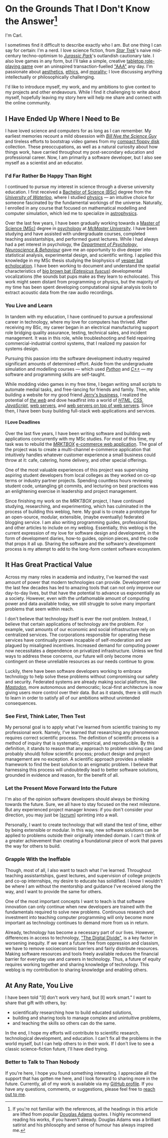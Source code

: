 # On the Grounds That I Don't Know the Answer[^adams]
I'm Carl.

I sometimes find it difficult to describe exactly who I am.
But one thing I can say for certain: I'm a nerd.
I love science fiction,
from [*Star Trek*]'s naive mid-century techno-optimism
to [*Jurassic Park*]'s outlandish cautionary tale.
I also love games in any form,
but I'll take a simple, creative [tabletop role-playing game] over an
    uninspired transaction-fuelled ["AAA"] any day.
I'm passionate about [aesthetics], [ethics], and [morality];
I love discussing anything intellectually or philosophically challenging.

I'd like to introduce myself, my work, and my ambitions to give context
    to my projects and other endeavours.
While I find it challenging to write about myself,
hopefully leaving my story here will help me share and connect with the
    online community.

## I Have Ended Up Where I Need to Be
I have loved science and computers for as long as I can remember.
My earliest memories recount a mild obsession with [*Bill Nye the Science Guy*]
and tireless efforts to bootstrap video games from my [compact floppy disk]
    collection.
These preoccupations, as well as a natural curiosity about how things work, have
    carried throughout my post-secondary education and professional career.
Now, I am primarily a software developer,
but I also see myself as a scientist and an educator.

### I'd Far Rather Be Happy Than Right
I continued to pursue my interest in science through a diverse university
    education.
I first received a [Bachelor of Science (BSc)] degree from the
    [*University of Waterloo*], where I studied [physics] —
an intuitive choice for someone fascinated by the fundamental workings of the
    universe.
Naturally, I enrolled in any course that focused on mathematical modelling and
    computer simulation,
which led me to specialize in [astrophysics].

Over the last few years, I have been gradually working towards a [Master of
    Science (MSc)] degree in [psychology] at [*McMaster University*].
I have been studying and have assisted with undergraduate courses, completed
    teaching assistantships, and performed guest lectures.
While I had always had a pet interest in psychology,
the [*Department of Psychology, Neuroscience & Behaviour*] gave me an
    opportunity to dive deeper into statistical analysis, experimental design,
    and scientific writing.
I applied this knowledge in my MSc thesis studying the biophysics of
    [vesper bat] [echolocation].
I have been working to document and understand the spatial characteristics of
    [big brown bat (*Eptesicus fuscus*)] developmental vocalizations
(the sounds bat pups make as they learn to echolocate).
This work might seem distant from programming or physics,
but the majority of my time has been spent developing computational signal
    analysis tools to extract acoustic data from the raw audio recordings.

### You Live and Learn
In tandem with my education, I have continued to pursue a professional career in
    technology,
where my love for computers has thrived.
After receiving my BSc, my career began in an electrical manufacturing support
    role
bridging quality assurance, testing, technical sales, and incident
    management.
It was in this role, while troubleshooting and field repairing
    commercial-industrial control systems, that I realized my passion for
    systems design.

Pursuing this passion into the software development industry required
    significant amounts of determined effort.
Aside from the undergraduate simulation and modelling courses — which used
    [*Python*] and [*C++*] —
my software and programming skills are self-taught.

While modding video games in my free time, I began writing small scripts to
    automate medial tasks, and free-lancing for friends and family.
Then, while building a website for my good friend [Jerry's business],
I realized the potential of [*the web*]
and dove headfirst into a world of [*HTML*], [*CSS*], [*JavaScript*],
    [web servers], and [web servers on top of web servers].
Since then, I have been busy building full-stack web applications and services.

#### I Love Deadlines
Over the last five years, I have been writing software and building web
    applications
concurrently with my MSc studies.
For most of this time, my task was to rebuild the [*MRKTBOX*]
    [e-commerce web application].
The goal of the project was to create a multi-channel e-commerce application
    that intuitively handles whatever customer experience a small business could
    throw at it:
cafe, catering, home delivery, and other special offerings.

One of the most valuable experiences of this project was supervising aspiring
    student developers from local colleges as they worked on co-op terms or
    industry partner projects.
Spending countless hours reviewing student code, untangling git commits, and
    lecturing on best practices
was an enlightening exercise in leadership and project management.

Since finishing my work on the *MRKTBOX* project, I have continued studying,
    researching, and experimenting,
which has culminated in the process of building this weblog, here.
My goal is to create a prototype for an open-source, modular, extensible, (maybe
    eventually) federated blogging service.
I am also writing programming guides, professional tips, and other articles
    to include on my weblog.
Essentially, this weblog is the current expression of my love for software
    design and development,
in the form of development diaries, how-to guides, opinion pieces, and
    the code that props it all up.
Sharing the software and the software's development process is my attempt to add
    to the long-form content software ecosystem.

## It Has Great Practical Value
Across my many roles in academia and industry, I've learned the vast amount of
    power that modern technologies can provide.
Development over the last few decades has led to amazing tools that can not only
    improve our day-to-day lives, but that have the potential to advance us
    exponentially as a society.
However, even with the unfathomable amount of computing power and data available
    today,
we still struggle to solve many important problems that seem within reach.

I don't believe that technology itself is ever the root problem.
Instead, I believe that certain applications of technology are the problem.
For example, vast amounts of our economic and social infrastructure rely on
    centralized services.
The corporations responsible for operating these services have continually
    proven incapable of self-moderation
    and are plagued by misaligned incentives.
Increased demand for computing power now necessitates a dependence on privatized
    infrastructure.
Unless we find ways to address these concerns, our future will only become more
    contingent on these unreliable resources as our needs continue to grow.

Luckily, there have been software developers working to embrace technology
    to help solve these problems without compromising our safety and security.
Federated systems are already making social platforms, like [*Mastodon*], more
    autonomous and democratic;
local-first architecture is now giving users more control over their data.
But as it stands, there is still much to learn in order to satisfy all of our
    ambitions without unintended consequences.

### See First, Think Later, Then Test
My personal goal is to apply what I've learned from scientific training to my
    professional work.
Namely, I've learned that researching any phenomenon requires correct scientific
    process.
The definition of scientific process is a method of inquiry that is systematic,
    empirical, and reproducible.
By this definition, it stands to reason that any approach to problem solving
    can (and probably should) follow scientific process;
product design and project management are no exception.
A scientific approach provides a reliable framework to find the best solution to
    an enigmatic problem.
I believe that harnessing this process will undoubtedly lead to better software solutions,
    grounded in evidence and reason, for the benefit of all.

### Let the Present Move Forward Into the Future
I'm also of the opinion software developers should always be thinking towards
    the future.
Sure, we all have to stay focused on the next milestone.
But any experienced project manager knows: if you don't consider your direction,
    you may just be [[scrum]] sprinting into a wall.

Personally, I want to create technology that will stand the test of time,
either by being extensible or modular.
In this way, new software solutions can be applied to problems outside their
    originally intended domain.
I can't think of a greater achievement than creating a foundational piece of
    work that paves the way for others to build.

### Grapple With the Ineffable
Though, most of all, I also want to teach what I've learned.
Throughout teaching assistantships, guest lectures, and supervision of college
    projects and co-op internships, my desire to educate
    has solidified.
I know I wouldn't be where I am without the mentorship and guidance I've
    received along the way,
and I want to provide the same for others.

One of the most important concepts I want to teach is that software innovation
    can only continue when new developers are trained with the fundamentals
    required to solve new problems.
Continuous research and investment into teaching computer programming will only
    become more important as technology continues to demand more from us in
    return.

Already, technology has become a necessary part of our lives.
However, differences in access to technology, ["The Digital Divide"], is a key
    factor in worsening inequity.
If we want a future free from oppression and classism, we have to remove
    socioeconomic barriers and fairly distribute resources.
Making software resources and tools freely available reduces the financial
    barrier for everyday use and careers in technology.
Thus, a future of equity requires working together and sharing knowledge of
    technology.
This weblog is my contribution to sharing knowledge and enabling others.

## At Any Rate, You Live
I have been told "[I] don't work very hard, but [I] work smart."
I want to share that gift with others, by:
- scientifically researching how to build educated solutions,
- building and sharing tools to manage complex and unintuitive problems,
- and teaching the skills so others can do the same.

In the end, I hope my efforts will contribute to scientific research,
    technological development, and education.
I can't fix all the problems in the world myself, but I can help others to in
    their work.
If I don't live to see a classic science-fiction future,
    I'll have died trying.

### <a id='thanks-&-follow'></a>Better to Talk to Than Nobody
If you're here, I hope you found something interesting.
I appreciate all the support that has gotten me here,
and I look forward to sharing more in the future.
Currently, all of my work is available via my [GitHub profile].
If you have any questions, comments, or suggestions, please feel free to
    [reach out to me].

[^adams]: If you're not familiar with the references, all the headings in this
    article are lifted from popular [Douglas Adams] quotes.
I highly recommend reading his works, if you haven't already.
Douglas Adams was a brilliant satirist and his philosophy and sense of humour
    has always inspired me.

[*Star Trek*]: https://en.wikipedia.org/wiki/Star_Trek
[*Jurassic Park*]: https://en.wikipedia.org/wiki/Jurassic_Park_(novel)
[tabletop role-playing game]:
    https://en.wikipedia.org/wiki/Tabletop_role-playing_game
["AAA"]: https://en.wikipedia.org/wiki/AAA_(video_game_industry)
[aesthetics]: https://en.wikipedia.org/wiki/Aesthetics
[ethics]: https://en.wikipedia.org/wiki/Ethics
[morality]: https://en.wikipedia.org/wiki/Morality
[*Bill Nye the Science Guy*]:
    https://en.wikipedia.org/wiki/Bill_Nye_the_Science_Guy
[compact floppy disk]:
    https://en.wikipedia.org/wiki/History_of_the_floppy_disk#3%C2%BD-inch_format
[Bachelor of Science (BSc)]: https://en.wikipedia.org/wiki/Bachelor_of_Science
[*University of Waterloo*]: https://uwaterloo.ca/
[physics]: https://en.wikipedia.org/wiki/Physics
[astrophysics]: https://en.wikipedia.org/wiki/Astrophysics
[Master of Science (MSc)]: https://en.wikipedia.org/wiki/Master_of_Science
[psychology]: https://en.wikipedia.org/wiki/Psychology
[*McMaster University*]: https://www.mcmaster.ca/
[*Department of Psychology, Neuroscience & Behaviour*]: https://pnb.mcmaster.ca
[vesper bat]: https://en.wikipedia.org/wiki/Vesper_bat
[echolocation]: https://en.wikipedia.org/wiki/Animal_echolocation
[big brown bat (*Eptesicus fuscus*)]:
    https://en.wikipedia.org/wiki/Big_brown_bat
[*Python*]: https://www.python.org/
[*C++*]: https://en.wikipedia.org/wiki/C%2B%2B
[*HTML*]: https://en.wikipedia.org/wiki/HTML
[*CSS*]: https://en.wikipedia.org/wiki/CSS
[*JavaScript*]: https://en.wikipedia.org/wiki/JavaScript
[web servers]: https://en.wikipedia.org/wiki/Web_server
[web servers on top of web servers]: https://en.wikipedia.org/wiki/Reverse_proxy
[*the web*]: https://en.wikipedia.org/wiki/World_Wide_Web
[Jerry's business]: https://jerrynoordam.ca
[*MRKTBOX*]: https://www.mrktbox.com/
[e-commerce web application]: https://order.mrktbox.com/
[*Mastodon*]: https://joinmastodon.org/
[scrum]: https://en.wikipedia.org/wiki/Scrum_(software_development)
["The Digital Divide"]: https://en.wikipedia.org/wiki/Digital_divide
[GitHub profile]: https://github.com/systemcarl
[reach out to me]: https://carledwardlyons.ca/#contact
[Douglas Adams]: https://en.wikipedia.org/wiki/Douglas_Adams
